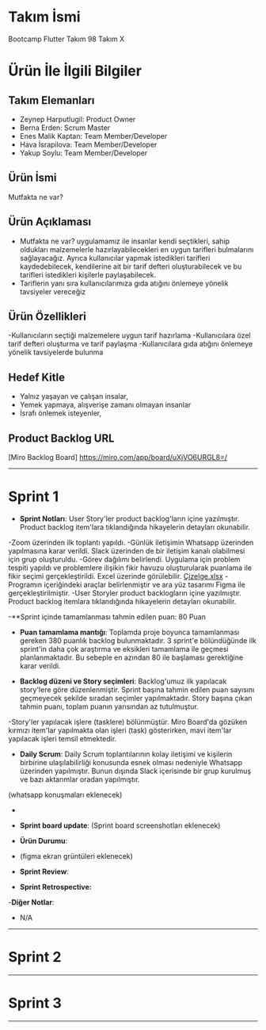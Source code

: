 # **Takım İsmi**

Bootcamp Flutter Takım 98
Takım X

# Ürün İle İlgili Bilgiler

## Takım Elemanları

- Zeynep Harputlugil: Product Owner
- Berna Erden: Scrum Master
- Enes Malik Kaptan: Team Member/Developer
- Hava İsrapilova: Team Member/Developer
- Yakup Soylu: Team Member/Developer

## Ürün İsmi

Mutfakta ne var?

## Ürün Açıklaması

- Mutfakta ne var? uygulamamız ile insanlar kendi seçtikleri, sahip oldukları malzemelerle hazırlayabilecekleri en uygun tarifleri bulmalarını sağlayacağız. Ayrıca kullanıcılar yapmak istedikleri tarifleri kaydedebilecek, kendilerine ait bir tarif defteri oluşturabilecek ve bu tarifleri istedikleri kişilerle paylaşabilecek.
- Tariflerin yanı sıra kullanıcılarımıza gıda atığını önlemeye yönelik tavsiyeler vereceğiz

## Ürün Özellikleri

-Kullanıcıların seçtiği malzemelere uygun tarif hazırlama
-Kullanıcılara özel tarif defteri oluşturma ve tarif paylaşma
-Kullanıcılara gıda atığını önlemeye yönelik tavsiyelerde bulunma


## Hedef Kitle

- Yalnız yaşayan ve çalışan insalar,
- Yemek yapmaya, alışverişe zamanı olmayan insanlar
- İsrafı önlemek isteyenler,

## Product Backlog URL

[Miro Backlog Board]
https://miro.com/app/board/uXjVO6URGL8=/

---

# Sprint 1

- **Sprint Notları**: User Story'ler product backlog'ların içine yazılmıştır. Product backlog item'lara tıklandığında hikayelerin detayları okunabilir.

-Zoom üzerinden ilk toplantı yapıldı.
-Günlük iletişimin Whatsapp üzerinden yapılmasına karar verildi. Slack üzerinden de bir iletişim kanalı olabilmesi için grup oluşturuldu.
-Görev dağılımı belirlendi. Uygulama için problem tespiti yapıldı ve problemlere ilişikin fikir havuzu oluşturularak puanlama ile fikir seçimi gerçekleştirildi. Excel üzerinde görülebilir.
[Çizelge.xlsx](https://github.com/BernaErden1/OyunveUygulamaAkademisi/files/8647667/Cizelge.xlsx) 
-Programın içeriğindeki araçlar belirlenmiştir ve ara yüz tasarımı Figma ile gerçekleştirilmiştir.
-User Storyler product backlogların içine yazılmıştır. Product backlog itemlara tıklandığında hikayelerin detayları okunabilir.

-**Sprint içinde tamamlanması tahmin edilen puan: 80 Puan

- **Puan tamamlama mantığı**: Toplamda proje boyunca tamamlanması gereken 380 puanlık backlog bulunmaktadır. 3 sprint'e bölündüğünde ilk sprint'in daha çok araştırma ve eksikleri tamamlama ile geçmesi planlanmaktadır. Bu sebeple en azından 80 ile başlaması gerektiğine karar verildi.

- **Backlog düzeni ve Story seçimleri**: Backlog'umuz ilk yapılacak story'lere göre düzenlenmiştir. Sprint başına tahmin edilen puan sayısını geçmeyecek şekilde sıradan seçimler yapılmaktadır. Story başına çıkan tahmin puanı, toplam puanın yarısından az tutulmuştur. 

-Story'ler yapılacak işlere (tasklere) bölünmüştür. Miro Board'da gözüken kırmızı item'lar yapılmakta olan işleri (task) gösterirken, mavi item'lar yapılacak işleri temsil etmektedir.

- **Daily Scrum**: Daily Scrum toplantılarının kolay iletişimi ve kişilerin birbirine ulaşılabilirliği konusunda esnek olması nedeniyle Whatsapp üzerinden yapılmıştır. Bunun dışında Slack içerisinde bir grup kurulmuş ve bazı aktarımlar oradan yapılmıştır. 

(whatsapp konuşmaları eklenecek)

-

- **Sprint board update**: 
(Sprint board screenshotları eklenecek)


- **Ürün Durumu**: 
- (figma ekran grüntüleri eklenecek)


- **Sprint Review**: 


- **Sprint Retrospective:**
 

-**Diğer Notlar**:
- N/A

---

# Sprint 2


---

# Sprint 3

---

